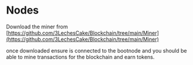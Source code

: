 # Nodes

Download the miner from [https://github.com/3LechesCake/Blockchain/tree/main/Miner](https://github.com/3LechesCake/Blockchain/tree/main/Miner)

once downloaded ensure is connected to the bootnode and you should be able to mine transactions for the blockchain and earn tokens.
